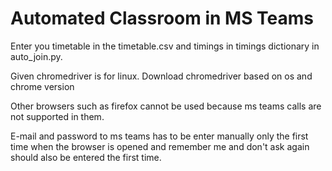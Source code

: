 # Automated Classroom in MS Teams

Enter you timetable in the timetable.csv and timings in timings dictionary in auto_join.py.

Given chromedriver is for linux. Download chromedriver based on os and chrome version

Other browsers such as firefox cannot be used because ms teams calls are not supported in them.

E-mail and password to ms teams has to be enter manually only the first time when the browser is opened and remember me and don't ask again should also be entered the first time.
